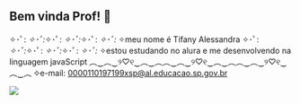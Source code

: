 ## Bem vinda Prof! 🐧
✧･ﾟ: *✧･ﾟ:*✧･ﾟ: *✧･ﾟ:*✧･ﾟ: *✧･ﾟ:*
✧meu nome é Tifany Alessandra
✧･ﾟ: *✧･ﾟ:*✧･ﾟ: *✧･ﾟ:*✧･ﾟ: *✧･ﾟ:*
✧estou estudando no alura e me desenvolvendo na linguagem javaScript
︵‿︵‿୨♡୧‿︵‿︵︵‿︵‿୨♡୧‿︵‿︵︵‿︵‿୨♡୧‿︵‿︵
✧e-mail: 0000110197199xsp@al.educacao.sp.gov.br 

![](https://media1.tenor.com/m/PXupL3bOuSAAAAAd/gojo-satoru-hottie.gif)
